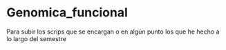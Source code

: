 # Genomica_funcional
Para subir los scrips que se encargan o en algún punto los que he hecho a lo largo del semestre
